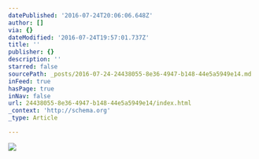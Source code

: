 ```yaml
---
datePublished: '2016-07-24T20:06:06.648Z'
author: []
via: {}
dateModified: '2016-07-24T19:57:01.737Z'
title: ''
publisher: {}
description: ''
starred: false
sourcePath: _posts/2016-07-24-24438055-8e36-4947-b148-44e5a5949e14.md
inFeed: true
hasPage: true
inNav: false
url: 24438055-8e36-4947-b148-44e5a5949e14/index.html
_context: 'http://schema.org'
_type: Article

---
```

![](https://the-grid-user-content.s3-us-west-2.amazonaws.com/4be31997-d046-4f5f-bb81-451ce5fb3fcc.jpg)